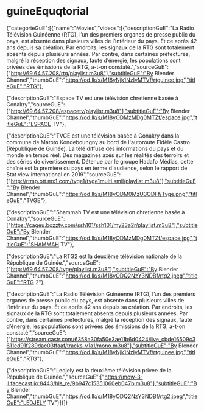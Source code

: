 # guineEquqtorial
{"categorieGuE":[{"name":"Movies","videos":[{"descriptionGuE":"La Radio Télévision Guinéenne (RTG), l’un des premiers organes de presse public du pays, est absente dans plusieurs villes de l’intérieur du pays. Et ce après 42 ans depuis sa création. Par endroits, les signaux de la RTG sont totalement absents depuis plusieurs années. Par contre, dans certaines préfectures, malgré la réception des signaux, faute d’énergie, les populations sont privées des émissions de la RTG, a-t-on constaté.","sourceGuE":["http://69.64.57.208/rtg/playlist.m3u8"],"subtitleGuE":"By Blender Channel","thumbGuE":"https://od.lk/s/M18yNjk1NzIyMTVf/rtguinee.jpg","titleGuE":"RTG"},

{"descriptionGuE":"Espace TV est une télévision chretienne basée à Conakry","sourceGuE":["http://69.64.57.208/espacetv/playlist.m3u8"],"subtitleGuE":"By Blender Channel","thumbGuE":"https://od.lk/s/M18yODMzMDg0MTZf/espace.jpg","titleGuE":"ESPACE TV"},

{"descriptionGuE":"TVGE est une télévision basée à Conakry dans la commune de Matoto Kondeboungny au bord de l'autoroute Fidèle Castro (République de Guinée). La télé diffuse des informations du pays et du monde en temps réel. Des magazines axés sur les réalités des terroirs et des séries de divertissement. Détenue par le groupe Hadafo Médias, cette chaîne est la première du pays en terme d'audience, selon le rapport de Stat view international en 2019","sourceGuE":["http://rtmp.ott.mx1.com/tvge1/tvge1multi.smil/playlist.m3u8"],"subtitleGuE":"By Blender Channel","thumbGuE":"https://od.lk/s/M18yODM0MzU3ODFf/Tvge.png","titleGuE":"TVGE"},

{"descriptionGuE":"Shammah TV est une télévision chretienne basée à Conakry","sourceGuE":["https://cageu.bozztv.com/ssh101/ssh101/my23a2r/playlist.m3u8"],"subtitleGuE":"By Blender Channel","thumbGuE":"https://od.lk/s/M18yODMzMDg0MTZf/espace.jpg","titleGuE":"SHAMMAH TV"},

{"descriptionGuE":"La RTG2 est la deuxième télévision nationale de la République de Guinée.","sourceGuE":["http://69.64.57.208/tvge/playlist.m3u8"],"subtitleGuE":"By Blender Channel","thumbGuE":"https://od.lk/s/M18yODQ2NzY3NDBf/rtg2.jpeg","titleGuE":"RTG 2"},

{"descriptionGuE":"La Radio Télévision Guinéenne (RTG), l’un des premiers organes de presse public du pays, est absente dans plusieurs villes de l’intérieur du pays. Et ce après 42 ans depuis sa création. Par endroits, les signaux de la RTG sont totalement absents depuis plusieurs années. Par contre, dans certaines préfectures, malgré la réception des signaux, faute d’énergie, les populations sont privées des émissions de la RTG, a-t-on constaté.","sourceGuE":["https://stream.castr.com/6358a30fa50e3ae11b6d0424/live_cbde16509c3611ed91f289dac03ffaaf/tracks-v1a1/mono.m3u8"],"subtitleGuE":"By Blender Channel","thumbGuE":"https://od.lk/s/M18yNjk1NzIyMTVf/rtguinee.jpg","titleGuE":"RTG"},

{"descriptionGuE":"Ledjely est la deuxième télévision privee de la République de Guinée.","sourceGuE":["https://mow-3-ll.facecast.io:8443/hls_re/9b947c15351060eb047b.m3u8"],"subtitleGuE":"By Blender Channel","thumbGuE":"https://od.lk/s/M18yODQ2NzY3NDBf/rtg2.jpeg","titleGuE":"LEDJELY TV"}]}]}
